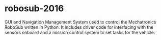 # robosub-2016
GUI and Navigation Management System used to control the Mechatronics RoboSub written in Python. It includes driver code for interfacing with the sensors onboard and a mission control system to set tasks for the vehicle.
